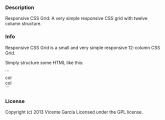 <h3>Description</h3>
<p>Responsive CSS Grid: A very simple responsive CSS grid with twelve column structure.</p>
<h3>Info</h3>
<p>Responsive CSS Grid is a small and very simple responsive 12-column CSS Grid.</p>
<p>Simply structure some HTML like this:</p>
```
	<div class="row">
		<div class="large-1 small-6">col</div>
		<div class="large-11 small-6">col</div>
	</div>
```
<h3>License</h3>
<p>Copyright (c) 2013 Vicente García Licensed under the GPL license.</p>


